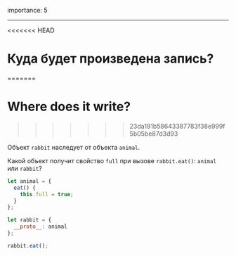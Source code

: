 importance: 5

---

<<<<<<< HEAD
# Куда будет произведена запись?
=======
# Where does it write?
>>>>>>> 23da191b58643387783f38e999f5b05be87d3d93

Объект `rabbit` наследует от объекта `animal`.

Какой объект получит свойство `full` при вызове `rabbit.eat()`: `animal` или `rabbit`? 

```js
let animal = {
  eat() {
    this.full = true;
  }
};

let rabbit = {
  __proto__: animal
};

rabbit.eat();
```
